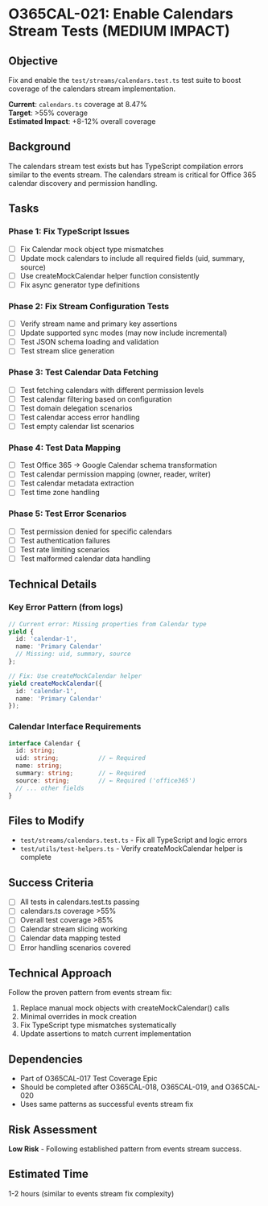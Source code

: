 # O365CAL-021: Enable Calendars Stream Tests (MEDIUM IMPACT)

## Objective
Fix and enable the `test/streams/calendars.test.ts` test suite to boost coverage of the calendars stream implementation.

**Current**: `calendars.ts` coverage at 8.47%  
**Target**: >55% coverage  
**Estimated Impact**: +8-12% overall coverage

## Background
The calendars stream test exists but has TypeScript compilation errors similar to the events stream. The calendars stream is critical for Office 365 calendar discovery and permission handling.

## Tasks

### Phase 1: Fix TypeScript Issues
- [ ] Fix Calendar mock object type mismatches
- [ ] Update mock calendars to include all required fields (uid, summary, source)
- [ ] Use createMockCalendar helper function consistently
- [ ] Fix async generator type definitions

### Phase 2: Fix Stream Configuration Tests
- [ ] Verify stream name and primary key assertions
- [ ] Update supported sync modes (may now include incremental)
- [ ] Test JSON schema loading and validation
- [ ] Test stream slice generation

### Phase 3: Test Calendar Data Fetching
- [ ] Test fetching calendars with different permission levels
- [ ] Test calendar filtering based on configuration
- [ ] Test domain delegation scenarios
- [ ] Test calendar access error handling
- [ ] Test empty calendar list scenarios

### Phase 4: Test Data Mapping
- [ ] Test Office 365 → Google Calendar schema transformation
- [ ] Test calendar permission mapping (owner, reader, writer)
- [ ] Test calendar metadata extraction
- [ ] Test time zone handling

### Phase 5: Test Error Scenarios
- [ ] Test permission denied for specific calendars
- [ ] Test authentication failures
- [ ] Test rate limiting scenarios
- [ ] Test malformed calendar data handling

## Technical Details

### Key Error Pattern (from logs)
```typescript
// Current error: Missing properties from Calendar type
yield {
  id: 'calendar-1', 
  name: 'Primary Calendar'
  // Missing: uid, summary, source
};

// Fix: Use createMockCalendar helper
yield createMockCalendar({
  id: 'calendar-1',
  name: 'Primary Calendar'
});
```

### Calendar Interface Requirements
```typescript
interface Calendar {
  id: string;
  uid: string;           // ← Required
  name: string;
  summary: string;       // ← Required  
  source: string;        // ← Required ('office365')
  // ... other fields
}
```

## Files to Modify
- `test/streams/calendars.test.ts` - Fix all TypeScript and logic errors
- `test/utils/test-helpers.ts` - Verify createMockCalendar helper is complete

## Success Criteria
- [ ] All tests in calendars.test.ts passing
- [ ] calendars.ts coverage >55%
- [ ] Overall test coverage >85%
- [ ] Calendar stream slicing working
- [ ] Calendar data mapping tested
- [ ] Error handling scenarios covered

## Technical Approach
Follow the proven pattern from events stream fix:
1. Replace manual mock objects with createMockCalendar() calls
2. Minimal overrides in mock creation
3. Fix TypeScript type mismatches systematically
4. Update assertions to match current implementation

## Dependencies
- Part of O365CAL-017 Test Coverage Epic
- Should be completed after O365CAL-018, O365CAL-019, and O365CAL-020
- Uses same patterns as successful events stream fix

## Risk Assessment
**Low Risk** - Following established pattern from events stream success.

## Estimated Time
1-2 hours (similar to events stream fix complexity)